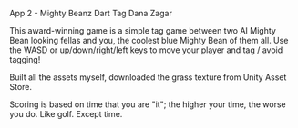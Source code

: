 App 2 - Mighty Beanz Dart Tag
Dana Zagar

This award-winning game is a simple tag game between two AI Mighty Bean looking fellas and you, the coolest blue Mighty Bean of them all. Use the WASD or up/down/right/left keys to move your player and tag / avoid tagging!

Built all the assets myself, downloaded the grass texture from Unity Asset Store.

Scoring is based on time that you are "it"; the higher your time, the worse you do. Like golf. Except time.
